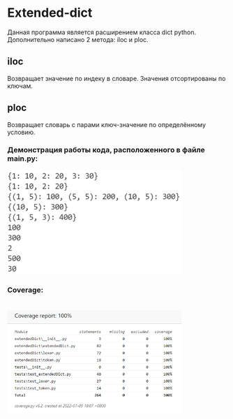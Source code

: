 # Extended-dict

Данная программа является раcширением класса dict python.<br>
Дополнительно написано 2 метода: iloc и ploc.

## iloc
Возвращает значение по индеку в словаре. Значения отсортированы по ключам.

## ploc
Возвращает словарь с парами ключ-значение по определённому условию.

### Демонстрация работы кода, расположенного в файле main.py:<br>
<img src="imgs/work_demonstration.png" width="400" />

### Coverage:<br><br>
<img src="imgs/coverage.png" width="400" />
